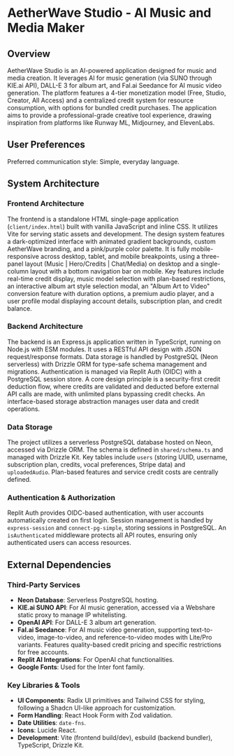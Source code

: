 # AetherWave Studio - AI Music and Media Maker

## Overview

AetherWave Studio is an AI-powered application designed for music and media creation. It leverages AI for music generation (via SUNO through KIE.ai API), DALL-E 3 for album art, and Fal.ai Seedance for AI music video generation. The platform features a 4-tier monetization model (Free, Studio, Creator, All Access) and a centralized credit system for resource consumption, with options for bundled credit purchases. The application aims to provide a professional-grade creative tool experience, drawing inspiration from platforms like Runway ML, Midjourney, and ElevenLabs.

## User Preferences

Preferred communication style: Simple, everyday language.

## System Architecture

### Frontend Architecture

The frontend is a standalone HTML single-page application (`client/index.html`) built with vanilla JavaScript and inline CSS. It utilizes Vite for serving static assets and development. The design system features a dark-optimized interface with animated gradient backgrounds, custom AetherWave branding, and a pink/purple color palette. It is fully mobile-responsive across desktop, tablet, and mobile breakpoints, using a three-panel layout (Music | Hero/Credits | Chat/Media) on desktop and a single-column layout with a bottom navigation bar on mobile. Key features include real-time credit display, music model selection with plan-based restrictions, an interactive album art style selection modal, an "Album Art to Video" conversion feature with duration options, a premium audio player, and a user profile modal displaying account details, subscription plan, and credit balance.

### Backend Architecture

The backend is an Express.js application written in TypeScript, running on Node.js with ESM modules. It uses a RESTful API design with JSON request/response formats. Data storage is handled by PostgreSQL (Neon serverless) with Drizzle ORM for type-safe schema management and migrations. Authentication is managed via Replit Auth (OIDC) with a PostgreSQL session store. A core design principle is a security-first credit deduction flow, where credits are validated and deducted before external API calls are made, with unlimited plans bypassing credit checks. An interface-based storage abstraction manages user data and credit operations.

### Data Storage

The project utilizes a serverless PostgreSQL database hosted on Neon, accessed via Drizzle ORM. The schema is defined in `shared/schema.ts` and managed with Drizzle Kit. Key tables include `users` (storing UUID, username, subscription plan, credits, vocal preferences, Stripe data) and `uploadedAudio`. Plan-based features and service credit costs are centrally defined.

### Authentication & Authorization

Replit Auth provides OIDC-based authentication, with user accounts automatically created on first login. Session management is handled by `express-session` and `connect-pg-simple`, storing sessions in PostgreSQL. An `isAuthenticated` middleware protects all API routes, ensuring only authenticated users can access resources.

## External Dependencies

### Third-Party Services

-   **Neon Database**: Serverless PostgreSQL hosting.
-   **KIE.ai SUNO API**: For AI music generation, accessed via a Webshare static proxy to manage IP whitelisting.
-   **OpenAI API**: For DALL-E 3 album art generation.
-   **Fal.ai Seedance**: For AI music video generation, supporting text-to-video, image-to-video, and reference-to-video modes with Lite/Pro variants. Features quality-based credit pricing and specific restrictions for free accounts.
-   **Replit AI Integrations**: For OpenAI chat functionalities.
-   **Google Fonts**: Used for the Inter font family.

### Key Libraries & Tools

-   **UI Components**: Radix UI primitives and Tailwind CSS for styling, following a Shadcn UI-like approach for customization.
-   **Form Handling**: React Hook Form with Zod validation.
-   **Date Utilities**: `date-fns`.
-   **Icons**: Lucide React.
-   **Development**: Vite (frontend build/dev), esbuild (backend bundler), TypeScript, Drizzle Kit.